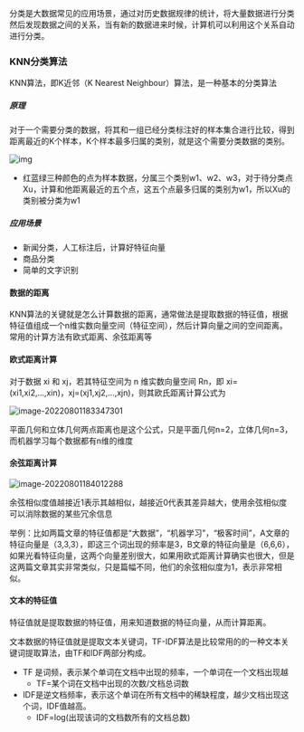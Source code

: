 分类是大数据常见的应用场景，通过对历史数据规律的统计，将大量数据进行分类然后发现数据之间的关系，当有新的数据进来时候，计算机可以利用这个关系自动进行分类。



### KNN分类算法

KNN算法，即K近邻（K Nearest Neighbour）算法，是一种基本的分类算法

##### 原理

对于一个需要分类的数据，将其和一组已经分类标注好的样本集合进行比较，得到距离最近的K个样本，K个样本最多归属的类别，就是这个需要分类数据的类别。

![img](https://static001.geekbang.org/resource/image/ef/d4/ef51184bbc5ecf8e0eb71c8c834557d4.png?wh=1156*1054)



- 红蓝绿三种颜色的点为样本数据，分属三个类别w1、w2、w3，对于待分类点Xu，计算和他距离最近的五个点，这五个点最多归属的类别为w1，所以Xu的类别被分类为w1



##### 应用场景

- 新闻分类，人工标注后，计算好特征向量
- 商品分类
- 简单的文字识别





#### 数据的距离

KNN算法的关键就是怎么计算数据的距离，通常做法是提取数据的特征值，根据特征值组成一个n维实数向量空间（特征空间），然后计算向量之间的空间距离。常用的计算方法有欧式距离、余弦距离等



#### 欧式距离计算

对于数据 xi 和 xj，若其特征空间为 n 维实数向量空间 Rn，即 xi=(xi1,xi2,…,xin)，xj=(xj1,xj2,…,xjn)，则其欧氏距离计算公式为

![image-20220801183347301](C:\Users\sunyong\AppData\Roaming\Typora\typora-user-images\image-20220801183347301.png)

平面几何和立体几何两点距离也是这个公式，只是平面几何n=2，立体几何n=3，而机器学习每个数据都有n维的维度



#### 余弦距离计算

![image-20220801184012288](C:\Users\sunyong\AppData\Roaming\Typora\typora-user-images\image-20220801184012288.png)

余弦相似度值越接近1表示其越相似，越接近0代表其差异越大，使用余弦相似度可以消除数据的某些冗余信息

举例：比如两篇文章的特征值都是“大数据”，“机器学习”，“极客时间”，A文章的特征向量是（3,3,3），即这三个词出现的频率是3，B文章的特征向量是（6,6,6），如果光看特征向量，这两个向量差别很大，如果用欧式距离计算确实也很大，但是这两篇文章其实非常类似，只是篇幅不同，他们的余弦相似度为1，表示非常相似。





#### 文本的特征值

特征值就是提取数据的特征值，用来知道数据的特征向量，从而计算距离。

文本数据的特征值就是提取文本关键词，TF-IDF算法是比较常用的的一种文本关键词提取算法，由TF和IDF两部分构成。

- TF 是词频，表示某个单词在文档中出现的频率，一个单词在一个文档出现越
  - TF=某个词在文档中出现的次数/文档总词数
- IDF是逆文档频率，表示这个单词在所有文档中的稀缺程度，越少文档出现这个词，IDF值越高。
  - IDF=log(出现该词的文档数所有的文档总数)



